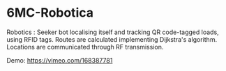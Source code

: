 # 6MC-Robotica
Robotics : Seeker bot localising itself and tracking QR code-tagged loads, using RFID tags. Routes are calculated implementing Dijkstra's algorithm. Locations are communicated through RF transmission.

Demo: https://vimeo.com/168387781
